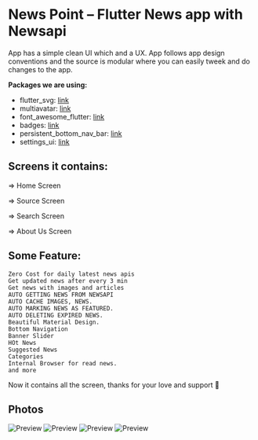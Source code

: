 # News Point – Flutter News app with Newsapi

App has a simple clean UI which and a UX. App follows app design conventions and the source is modular where you can easily tweek and do changes to the app.

**Packages we are using:**

- flutter_svg: [link](https://pub.dev/packages/flutter_svg)
-   multiavatar: [link](https://pub.dev/packages/multiavatar)
-   font_awesome_flutter: [link](https://pub.dev/packages/font_awesome_flutter)
-   badges: [link](https://pub.dev/packages/badges)
-   persistent_bottom_nav_bar: [link](https://pub.dev/packages/persistent_bottom_nav_bar)
-   settings_ui: [link](https://pub.dev/packages/settings_ui)


## Screens it contains:

=> Home Screen

=> Source Screen

=> Search Screen

=> About Us Screen

## Some Feature:

    Zero Cost for daily latest news apis
    Get updated news after every 3 min
    Get news with images and articles
    AUTO GETTING NEWS FROM NEWSAPI
    AUTO CACHE IMAGES, NEWS.
    AUTO MARKING NEWS AS FEATURED.
    AUTO DELETING EXPIRED NEWS.
    Beautiful Material Design.
    Bottom Navigation
    Banner Slider
    HOt News
    Suggested News
    Categories
    Internal Browser for read news.
    and more


Now it contains all the screen, thanks for your love and support 🙏 

## Photos
![Preview](/Ui11.png)
![Preview](Ui22.png)
![Preview](Ui33.png)
![Preview](Ui44.png)

